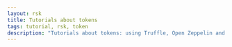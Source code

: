 ```yaml
---
layout: rsk
title: Tutorials about tokens
tags: tutorial, rsk, token
description: "Tutorials about tokens: using Truffle, Open Zeppelin and others with RSK"
---
```


